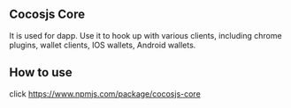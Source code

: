 ## Cocosjs Core

It is used for dapp.
Use it to hook up with various clients, including chrome plugins, wallet clients, IOS wallets, Android wallets.

## How to use

click https://www.npmjs.com/package/cocosjs-core
